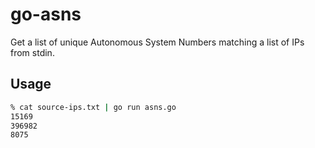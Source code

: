 # go-asns
Get a list of unique Autonomous System Numbers matching a list of IPs from stdin. 

## Usage
``` bash
% cat source-ips.txt | go run asns.go
15169
396982
8075
```
